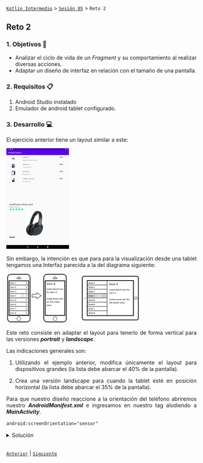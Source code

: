 [`Kotlin Intermedio`](../../Readme.md) > [`Sesión 05`](../Readme.md) > `Reto 2`
	
## Reto 2 

<div style="text-align: justify;">

### 1. Objetivos :dart:

- Analizar el ciclo de vida de un _Fragment_ y su comportamiento al realizar diversas acciones.
- Adaptar un diseño de interfaz en relación con el tamaño de una pantalla.

### 2. Requisitos :clipboard:

1. Android Studio instalado
2. Emulador de android tablet configurado.

### 3. Desarrollo :computer:

El ejercicio anterior tiene un layout similar a este:

 <img src="../Ejemplo-02/images/9.png" width="33%">

Sin embargo, la intención es que para para la visualización desde una tablet tengamos una Interfaz parecida a la del diagrama siguiente:

 <img src="../Ejemplo-02/images/1.png" width="70%">
 
 Este reto consiste en adaptar el layout para tenerlo de forma vertical para las versiones ___portrait___ y ___landscape___.
	
Las indicaciones generales son:

1. Utilizando el ejemplo anterior, modifica únicamente el layout para dispositivos grandes (la lista debe abarcar el 40% de la pantalla).

2. Crea una versión landscape para cuando la tablet esté en posición horizontal (la lista debe abarcar el 35% de la pantalla).

Para que nuestro diseño reaccione a la orientación del teléfono abriremos nuestro ___AndroidManifest.xml___ e ingresamos en nuestro tag aludiendo a ___MainActivity___.

```xml
android:screenOrientation="sensor"
```

<details><summary>Solución</summary>

Para tener una versión landscape, crearemos un ___android resource directory___ con los _qualifiers_ ___Size___ con valor ___large___ y ___orientation___ con valor ___landscape___.
	
El código resultaría de esta forma:

```xml
<androidx.constraintlayout.widget.ConstraintLayout
    xmlns:android="http://schemas.android.com/apk/res/android"
    xmlns:app="http://schemas.android.com/apk/res-auto"
    xmlns:tools="http://schemas.android.com/tools"
    android:layout_width="match_parent"
    android:layout_height="match_parent"
    tools:context=".MainActivity">
    <fragment
        android:id="@+id/fragmentList"
        class="org.bedu.listdetailfragment.ListFragment"
        android:layout_width="0dp"
        android:layout_height="0dp"
        app:layout_constraintTop_toTopOf="parent"
        app:layout_constraintBottom_toBottomOf="parent"
        app:layout_constraintStart_toStartOf="parent"
        app:layout_constraintEnd_toEndOf="@id/guideline"/>
    <fragment
        android:id="@+id/fragmentDetail"
        class="org.bedu.listdetailfragment.DetailFragment"
        android:layout_width="0dp"
        android:layout_height="0dp"
        app:layout_constraintTop_toTopOf="parent"
        app:layout_constraintBottom_toBottomOf="parent"
        app:layout_constraintStart_toStartOf="@id/guideline"
        app:layout_constraintEnd_toEndOf="parent"/>

    <androidx.constraintlayout.widget.Guideline
        android:id="@+id/guideline"
        android:layout_width="wrap_content"
        android:layout_height="wrap_content"
        android:orientation="vertical"
        app:layout_constraintGuide_percent="0.4" />
</androidx.constraintlayout.widget.ConstraintLayout>
```

Para la versión _portrait_ bastaría únicamente reutilizar el código anterior para ___fragment_detail___ de nuestro directorio ___layout-large___ y que tenga el 0.5 de porcentaje.

</details>
<br/>

[`Anterior`](../Ejemplo-02/Readme.md) | [`Siguiente`](../Ejemplo-03/Readme.md)




</div>
